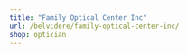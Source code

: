 ```yaml
---
title: "Family Optical Center Inc"
url: /belvidere/family-optical-center-inc/
shop: optician
---
```

